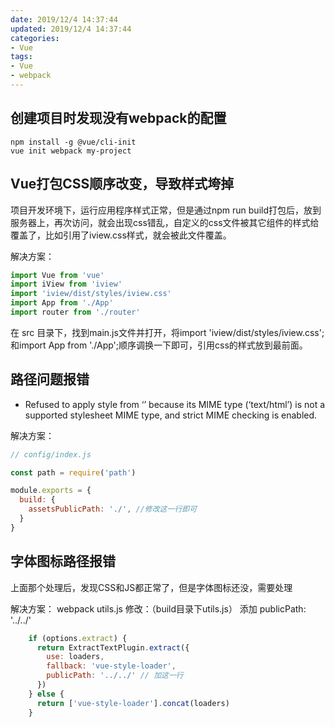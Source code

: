 ```yaml
---
date: 2019/12/4 14:37:44
updated: 2019/12/4 14:37:44
categories:
- Vue
tags:
- Vue
- webpack
---
```

## 创建项目时发现没有webpack的配置
```
npm install -g @vue/cli-init
vue init webpack my-project
```

## Vue打包CSS顺序改变，导致样式垮掉
项目开发环境下，运行应用程序样式正常，但是通过npm run build打包后，放到服务器上，再次访问，就会出现css错乱，自定义的css文件被其它组件的样式给覆盖了，比如引用了iview.css样式，就会被此文件覆盖。

解决方案：
```js
import Vue from 'vue'
import iView from 'iview'
import 'iview/dist/styles/iview.css'
import App from './App'
import router from './router'
```
在 src 目录下，找到main.js文件并打开，将import 'iview/dist/styles/iview.css';和import App from './App';顺序调换一下即可，引用css的样式放到最前面。

## 路径问题报错
* Refused to apply style from ‘’ because its MIME type (‘text/html’) is not a supported stylesheet MIME type, and strict MIME checking is enabled.

解决方案：
```js
// config/index.js

const path = require('path')

module.exports = {
  build: {
    assetsPublicPath: './', //修改这一行即可
  }
}

```

## 字体图标路径报错
上面那个处理后，发现CSS和JS都正常了，但是字体图标还没，需要处理

解决方案：
webpack utils.js 修改：（build目录下utils.js）
添加 publicPath: '../../'
```js
    if (options.extract) {
      return ExtractTextPlugin.extract({
        use: loaders,
        fallback: 'vue-style-loader',
        publicPath: '../../' // 加这一行
      })
    } else {
      return ['vue-style-loader'].concat(loaders)
    }
```